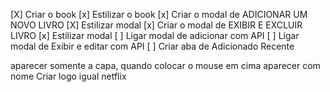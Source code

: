 [X] Criar o book
[x] Estilizar o book
[x] Criar o modal de ADICIONAR UM NOVO LIVRO
[X] Estilizar modal
[x] Criar o modal de EXIBIR E EXCLUIR LIVRO
[x] Estilizar modal
[ ] Ligar modal de adicionar com API
[ ] Ligar modal de Exibir e editar com API
[ ] Criar aba de Adicionado Recente

aparecer somente a capa, quando colocar o mouse em cima aparecer com nome
Criar logo igual netflix
